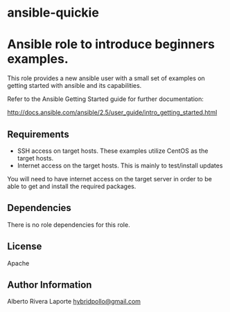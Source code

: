 # ansible-quickie

Ansible role to introduce beginners examples.
=================

This role provides a new ansible user with a small set of examples on getting started with ansible
and its capabilities. 

Refer to the Ansible Getting Started guide for further documentation: 

http://docs.ansible.com/ansible/2.5/user_guide/intro_getting_started.html

Requirements
------------
 - SSH access on target hosts.  These examples utilize CentOS as the target hosts.
 - Internet access on the target hosts.  This is mainly to test/install updates

You will need to have internet access on the target server in order to be able to get and install the required packages. 

Dependencies
------------

There is no role dependencies for this role.


License
-------

Apache

Author Information
------------------
Alberto Rivera Laporte <hybridpollo@gmail.com> 
